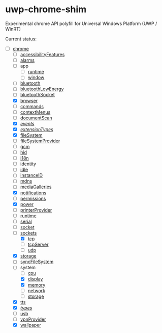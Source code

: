 # uwp-chrome-shim
Experimental chrome API polyfill for Universal Windows Platform (UWP / WinRT)

Current status:

- [ ] [chrome](https://developer.chrome.com/apps/api_index)
  - [ ] [accessibilityFeatures](https://developer.chrome.com/apps/accessibilityFeatures)
  - [ ] [alarms](https://developer.chrome.com/apps/alarms)
  - [ ] app
    - [ ] [runtime](https://developer.chrome.com/apps/app_runtime)
    - [ ] [window](https://developer.chrome.com/apps/app_window)
  - [ ] [bluetooth](https://developer.chrome.com/apps/bluetooth)
  - [ ] [bluetoothLowEnergy](https://developer.chrome.com/apps/bluetoothLowEnergy)
  - [ ] [bluetoothSocket](https://developer.chrome.com/apps/bluetoothSocket)
  - [x] [browser](https://developer.chrome.com/apps/browser)
  - [ ] [commands](https://developer.chrome.com/apps/commands)
  - [ ] [contextMenus](https://developer.chrome.com/apps/contextMenus)
  - [ ] [documentScan](https://developer.chrome.com/apps/documentScan)
  - [x] [*events*](https://developer.chrome.com/apps/events)
  - [x] [*extensionTypes*](https://developer.chrome.com/apps/extensionTypes)
  - [x] [fileSystem](https://developer.chrome.com/apps/fileSystem)
  - [ ] [fileSystemProvider](https://developer.chrome.com/apps/fileSystemProvider)
  - [ ] [gcm](https://developer.chrome.com/apps/gcm)
  - [ ] [hid](https://developer.chrome.com/apps/hid)
  - [ ] [i18n](https://developer.chrome.com/apps/i18n)
  - [ ] [identity](https://developer.chrome.com/apps/identity)
  - [ ] [idle](https://developer.chrome.com/apps/idle)
  - [ ] [instanceID](https://developer.chrome.com/apps/instanceID)
  - [ ] [mdns](https://developer.chrome.com/apps/mdns)
  - [ ] [mediaGalleries](https://developer.chrome.com/apps/mediaGalleries)
  - [x] [notifications](https://developer.chrome.com/apps/notifications)
  - [ ] [permissions](https://developer.chrome.com/apps/permissions)
  - [x] [power](https://developer.chrome.com/apps/power)
  - [ ] [printerProvider](https://developer.chrome.com/apps/printerProvider)
  - [ ] [runtime](https://developer.chrome.com/apps/runtime)
  - [ ] [serial](https://developer.chrome.com/apps/serial)
  - [ ] [socket](https://developer.chrome.com/apps/socket)
  - [ ] [sockets](https://developer.chrome.com/apps/sockets)
    - [x] [tcp](https://developer.chrome.com/apps/sockets_tcp)
    - [ ] [tcpServer](https://developer.chrome.com/apps/sockets_tcpServer)
    - [ ] [udp](https://developer.chrome.com/apps/sockets_udp)
  - [x] [storage](https://developer.chrome.com/apps/storage)
  - [ ] [syncFileSystem](https://developer.chrome.com/apps/syncFileSystem)
  - [ ] system
    - [ ] [cpu](https://developer.chrome.com/apps/system_cpu)
    - [x] [display](https://developer.chrome.com/apps/system_display)
    - [x] [memory](https://developer.chrome.com/apps/system_memory)
    - [ ] [network](https://developer.chrome.com/apps/system_network)
    - [ ] [storage](https://developer.chrome.com/apps/system_storage)
  - [x] [tts](https://developer.chrome.com/apps/tts)
  - [x] [*types*](https://developer.chrome.com/apps/types)
  - [ ] [usb](https://developer.chrome.com/apps/usb)
  - [ ] [vpnProvider](https://developer.chrome.com/apps/vpnProvider)
  - [x] [wallpaper](https://developer.chrome.com/apps/wallpaper)
